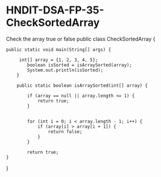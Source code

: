 # HNDIT-DSA-FP-35-CheckSortedArray
Check the array true or false
public class CheckSortedArray {

	public static void main(String[] args) {
		
		 int[] array = {1, 2, 3, 4, 5}; 
	        boolean isSorted = isArraySorted(array);
	        System.out.println(isSorted); 
	    }

	    public static boolean isArraySorted(int[] array) {
	       
	        if (array == null || array.length <= 1) {
	            return true; 
	        }

	       
	        for (int i = 0; i < array.length - 1; i++) {
	            if (array[i] > array[i + 1]) {
	                return false; 
	            }
	        }

	        return true;
	}

}

